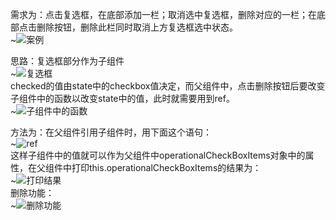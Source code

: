需求为：点击复选框，在底部添加一栏；取消选中复选框，删除对应的一栏；在底部点击删除按钮，删除此栏同时取消上方复选框选中状态。  
~![案例](../../../../Asiainfo/ref.png)    

思路：复选框部分作为子组件  
~![复选框](C:\Asiainfo\复选框.png)  
checked的值由state中的checkbox值决定，而父组件中，点击删除按钮后要改变子组件中的函数以改变state中的值，此时就需要用到ref。  
~![子组件中的函数](C:\Asiainfo\子组件中的函数.png)  

方法为：在父组件引用子组件时，用下面这个语句：  
~![ref](C:\Asiainfo\ref1.png)  
这样子组件中的值就可以作为父组件中operationalCheckBoxItems对象中的属性，在父组件中打印this.operationalCheckBoxItems的结果为：  
~![打印结果](C:\Asiainfo\打印.png)   
删除功能：  
~![删除功能](C:\Asiainfo\用法.png) 

